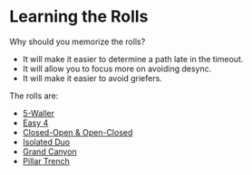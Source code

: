 # Learning the Rolls

Why should you memorize the rolls?

* It will make it easier to determine a path late in the timeout.
* It will allow you to focus more on avoiding desync.
* It will make it easier to avoid griefers.

The rolls are:

* [5-Waller](../rolls/5-waller.md)
* [Easy 4](../rolls/easy-4.md)
* [Closed-Open & Open-Closed](../rolls/closed-open-open-closed.md)
* [Isolated Duo](../rolls/isolated-duo.md)
* [Grand Canyon](../rolls/grand-canyon.md)
* [Pillar Trench](../rolls/pillar-trench.md)
